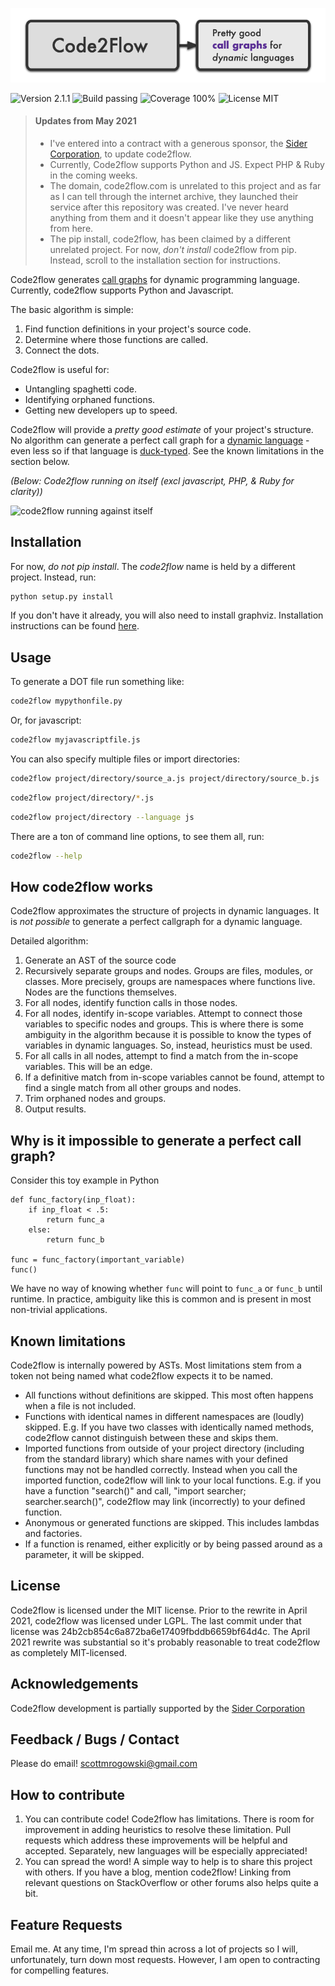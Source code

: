 ![code2flow logo](assets/code2flowlogo.png)

![Version 2.1.1](https://img.shields.io/badge/version-2.1.1-brightgreen) ![Build passing](https://img.shields.io/badge/build-passing-brightgreen) ![Coverage 100%](https://img.shields.io/badge/coverage-100%25-brightgreen) ![License MIT](https://img.shields.io/badge/license-MIT-green])

> #### Updates from May 2021
> - I've entered into a contract with a generous sponsor, the [Sider Corporation](https://siderlabs.com), to update code2flow.
> - Currently, Code2flow supports Python and JS. Expect PHP & Ruby in the coming weeks.
> - The domain, code2flow.com is unrelated to this project and as far as I can tell through the internet archive, they launched their service after this repository was created. I've never heard anything from them and it doesn't appear like they use anything from here.
> - The pip install, code2flow, has been claimed by a different unrelated project. For now, *don't install* code2flow from pip. Instead, scroll to the installation section for instructions.

Code2flow generates [call graphs](https://en.wikipedia.org/wiki/Call_graph) for dynamic programming language. Currently, code2flow supports Python and Javascript.

The basic algorithm is simple:

1. Find function definitions in your project's source code.
2. Determine where those functions are called.
3. Connect the dots. 

Code2flow is useful for:
- Untangling spaghetti code.
- Identifying orphaned functions.
- Getting new developers up to speed.

Code2flow will provide a *pretty good estimate* of your project's structure. No algorithm can generate a perfect call graph for a [dynamic language](https://en.wikipedia.org/wiki/Dynamic_programming_language) - even less so if that language is [duck-typed](https://en.wikipedia.org/wiki/Duck_typing). See the known limitations in the section below.

*(Below: Code2flow running on itself (excl javascript, PHP, & Ruby for clarity))*

![code2flow running against itself](https://raw.githubusercontent.com/scottrogowski/code2flow/master/assets/code2flow_output.png)

Installation
------------

For now, _do not pip install_. The *code2flow* name is held by a different project. Instead, run:

```bash
python setup.py install
```

If you don't have it already, you will also need to install graphviz. Installation instructions can be found [here](https://graphviz.org/download/).

Usage
-----

To generate a DOT file run something like:

```bash
code2flow mypythonfile.py
```

Or, for javascript:

```bash
code2flow myjavascriptfile.js
```

You can also specify multiple files or import directories:

```bash
code2flow project/directory/source_a.js project/directory/source_b.js
```

```bash
code2flow project/directory/*.js
```

```bash
code2flow project/directory --language js
```

There are a ton of command line options, to see them all, run:

```bash
code2flow --help
```

How code2flow works
------------

Code2flow approximates the structure of projects in dynamic languages. It is *not possible* to generate a perfect callgraph for a dynamic language. 

Detailed algorithm:

1. Generate an AST of the source code
2. Recursively separate groups and nodes. Groups are files, modules, or classes. More precisely, groups are namespaces where functions live. Nodes are the functions themselves.
3. For all nodes, identify function calls in those nodes.
4. For all nodes, identify in-scope variables. Attempt to connect those variables to specific nodes and groups. This is where there is some ambiguity in the algorithm because it is possible to know the types of variables in dynamic languages. So, instead, heuristics must be used.
5. For all calls in all nodes, attempt to find a match from the in-scope variables. This will be an edge.
6. If a definitive match from in-scope variables cannot be found, attempt to find a single match from all other groups and nodes.
7. Trim orphaned nodes and groups.
8. Output results.

Why is it impossible to generate a perfect call graph?
----------------

Consider this toy example in Python
```
def func_factory(inp_float):
    if inp_float < .5:
        return func_a
    else:
        return func_b

func = func_factory(important_variable)
func()
```

We have no way of knowing whether `func` will point to `func_a` or `func_b` until runtime. In practice, ambiguity like this is common and is present in most non-trivial applications.

Known limitations
-----------------

Code2flow is internally powered by ASTs. Most limitations stem from a token not being named what code2flow expects it to be named.

* All functions without definitions are skipped. This most often happens when a file is not included.
* Functions with identical names in different namespaces are (loudly) skipped. E.g. If you have two classes with identically named methods, code2flow cannot distinguish between these and skips them.
* Imported functions from outside of your project directory (including from the standard library) which share names with your defined functions may not be handled correctly. Instead when you call the imported function, code2flow will link to your local functions. E.g. if you have a function "search()" and call, "import searcher; searcher.search()", code2flow may link (incorrectly) to your defined function.
* Anonymous or generated functions are skipped. This includes lambdas and factories.
* If a function is renamed, either explicitly or by being passed around as a parameter, it will be skipped.


License
-----------------------------

Code2flow is licensed under the MIT license.
Prior to the rewrite in April 2021, code2flow was licensed under LGPL. The last commit under that license was 24b2cb854c6a872ba6e17409fbddb6659bf64d4c. 
The April 2021 rewrite was substantial so it's probably reasonable to treat code2flow as completely MIT-licensed.


Acknowledgements
-----------------------------

Code2flow development is partially supported by the [Sider Corporation](https://siderlabs.com/)


Feedback / Bugs / Contact
-----------------------------

Please do email!
scottmrogowski@gmail.com


How to contribute
-----------------------

1. You can contribute code! Code2flow has limitations. There is room for improvement in adding heuristics to resolve these limitation. Pull requests which address these improvements will be helpful and accepted. Separately, new languages will be especially appreciated!
2. You can spread the word! A simple way to help is to share this project with others. If you have a blog, mention code2flow! Linking from relevant questions on StackOverflow or other forums also helps quite a bit.


Feature Requests
----------------

Email me. At any time, I'm spread thin across a lot of projects so I will, unfortunately, turn down most requests. However, I am open to contracting for compelling features.

